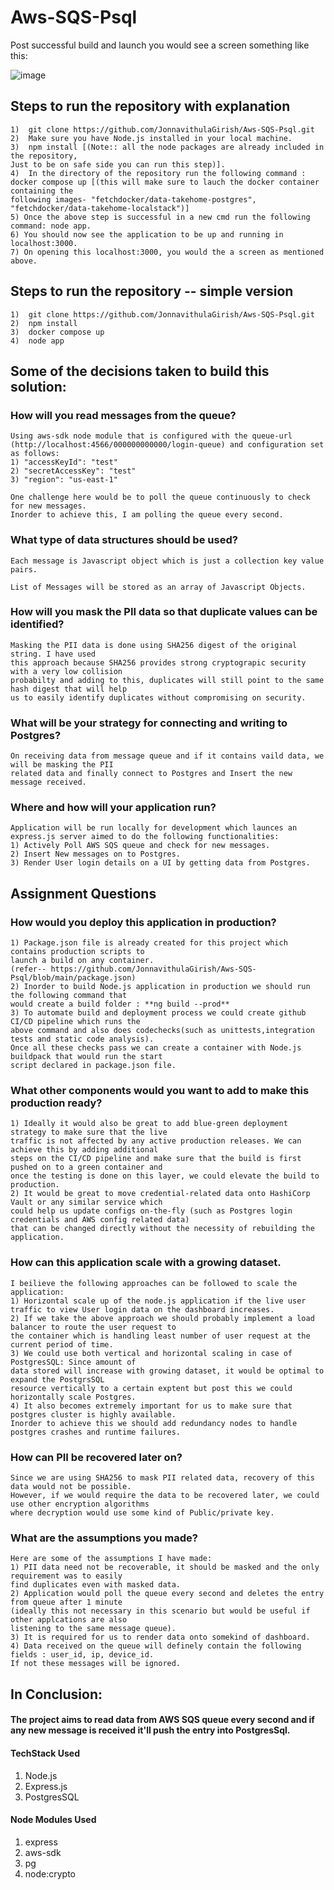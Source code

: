 # Aws-SQS-Psql

Post successful build and launch you would see a screen something like this:

![image](https://user-images.githubusercontent.com/23165664/220879545-79cc6136-b162-42e1-b98c-0b91438f4833.png)


## Steps to run the repository with explanation 
    1)  git clone https://github.com/JonnavithulaGirish/Aws-SQS-Psql.git
    2)  Make sure you have Node.js installed in your local machine.
    3)  npm install [(Note:: all the node packages are already included in the repository,
    Just to be on safe side you can run this step)].
    4)  In the directory of the repository run the following command : 
    docker compose up [(this will make sure to lauch the docker container containing the 
    following images- "fetchdocker/data-takehome-postgres", "fetchdocker/data-takehome-localstack")]
    5) Once the above step is successful in a new cmd run the following command: node app.
    6) You should now see the application to be up and running in localhost:3000.
    7) On opening this localhost:3000, you would the a screen as mentioned above.


## Steps to run the repository -- simple version
    1)  git clone https://github.com/JonnavithulaGirish/Aws-SQS-Psql.git
    2)  npm install
    3)  docker compose up
    4)  node app



## Some of the decisions taken to build this solution:

### How will you read messages from the queue?
    Using aws-sdk node module that is configured with the queue-url
    (http://localhost:4566/000000000000/login-queue) and configuration set as follows:
    1) "accessKeyId": "test"
    2) "secretAccessKey": "test"
    3) "region": "us-east-1"

    One challenge here would be to poll the queue continuously to check for new messages.
    Inorder to achieve this, I am polling the queue every second.
   
   
### What type of data structures should be used?
    Each message is Javascript object which is just a collection key value pairs. 
   
    List of Messages will be stored as an array of Javascript Objects.
   

### How will you mask the PII data so that duplicate values can be identified?
    Masking the PII data is done using SHA256 digest of the original string. I have used
    this approach because SHA256 provides strong cryptograpic security with a very low collision
    probabilty and adding to this, duplicates will still point to the same hash digest that will help
    us to easily identify duplicates without compromising on security.
  
  
### What will be your strategy for connecting and writing to Postgres?
    On receiving data from message queue and if it contains vaild data, we will be masking the PII
    related data and finally connect to Postgres and Insert the new message received.
  
### Where and how will your application run?
    Application will be run locally for development which launces an express.js server aimed to do the following functionalities:
    1) Actively Poll AWS SQS queue and check for new messages.
    2) Insert New messages on to Postgres.
    3) Render User login details on a UI by getting data from Postgres.


## Assignment Questions

### How would you deploy this application in production?
    1) Package.json file is already created for this project which contains production scripts to
    launch a build on any container. 
    (refer-- https://github.com/JonnavithulaGirish/Aws-SQS-Psql/blob/main/package.json)
    2) Inorder to build Node.js application in production we should run the following command that
    would create a build folder : **ng build --prod**
    3) To automate build and deployment process we could create github CI/CD pipeline which runs the
    above command and also does codechecks(such as unittests,integration tests and static code analysis).
    Once all these checks pass we can create a container with Node.js buildpack that would run the start
    script declared in package.json file.

### What other components would you want to add to make this production ready?
    1) Ideally it would also be great to add blue-green deployment strategy to make sure that the live
    traffic is not affected by any active production releases. We can achieve this by adding additional 
    steps on the CI/CD pipeline and make sure that the build is first pushed on to a green container and
    once the testing is done on this layer, we could elevate the build to production.
    2) It would be great to move credential-related data onto HashiCorp Vault or any similar service which
    could help us update configs on-the-fly (such as Postgres login credentials and AWS config related data)
    that can be changed directly without the necessity of rebuilding the application.

### How can this application scale with a growing dataset.
    I beilieve the following approaches can be followed to scale the application:
    1) Horizontal scale up of the node.js application if the live user traffic to view User login data on the dashboard increases.
    2) If we take the above approach we should probably implement a load balancer to route the user request to
    the container which is handling least number of user request at the current period of time.
    3) We could use both vertical and horizontal scaling in case of PostgresSQL: Since amount of
    data stored will increase with growing dataset, it would be optimal to expand the PostgrsSQL
    resource vertically to a certain exptent but post this we could horizontally scale Postgres.
    4) It also becomes extremely important for us to make sure that postgres cluster is highly available.
    Inorder to achieve this we should add redundancy nodes to handle postgres crashes and runtime failures.
 

### How can PII be recovered later on?
    Since we are using SHA256 to mask PII related data, recovery of this data would not be possible.
    However, if we would require the data to be recovered later, we could use other encryption algorithms
    where decryption would use some kind of Public/private key. 

### What are the assumptions you made?
    Here are some of the assumptions I have made:
    1) PII data need not be recoverable, it should be masked and the only requirement was to easily
    find duplicates even with masked data.
    2) Application would poll the queue every second and deletes the entry from queue after 1 minute
    (ideally this not necessary in this scenario but would be useful if other applcations are also
    listening to the same message queue).
    3) It is required for us to render data onto somekind of dashboard.
    4) Data received on the queue will definely contain the following fields : user_id, ip, device_id.
    If not these messages will be ignored.



## In Conclusion:
#### The project aims to read data from AWS SQS queue every second and if any new message is received it'll push the entry into PostgresSql.

#### TechStack Used
1) Node.js
2) Express.js
3) PostgresSQL


#### Node Modules Used
1) express
2) aws-sdk
3) pg
4) node:crypto
